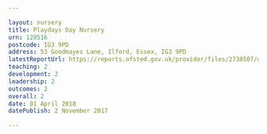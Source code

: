 ```yaml
---

layout: nursery
title: Playdays Day Nursery
urn: 128516
postcode: IG3 9PD
address: 53 Goodmayes Lane, Ilford, Essex, IG3 9PD
latestReportUrl: https://reports.ofsted.gov.uk/provider/files/2738507/urn/128516.pdf
teaching: 2
development: 2
leadership: 2
outcomes: 2
overall: 2
date: 01 April 2018 
datePublish: 2 November 2017

---
```

